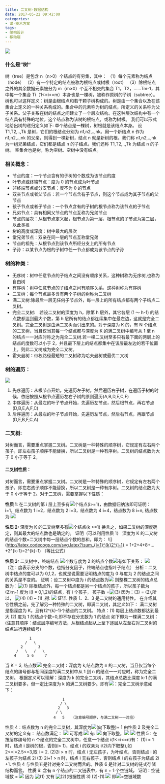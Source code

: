 ```yaml
---
title: 二叉树-数据结构
date: 2017-05-22 09:42:00
categories:
- 谋-技术方案
tags:
- 架构设计
- 移动端
---
```


![](http://upload-images.jianshu.io/upload_images/24274-c98cdf5104487df4.jpg?imageMogr2/auto-orient/strip%7CimageView2/2/w/1240)

### 什么是”树“

树（tree）是包含 n（n>0）个结点的有穷集，其中：
（1）每个元素称为结点（node）
（2）有一个特定的结点被称为根结点或树根（root）
（3）除根结点之外的其余数据元素被分为 m（m≥0）个互不相交的集合 T1，T2，……Tm-1，其中每一个集合 Ti（1<=i<=m）本身也是一棵树，被称作原树的子树（subtree）。
树也可以这样定义：树是由根结点和若干颗子树构成的。树是由一个集合以及在该集合上定义的一种关系构成的。集合中的元素称为树的结点，所定义的关系称为父子关系。父子关系在树的结点之间建立了一个层次结构。在这种层次结构中有一个结点具有特殊的地位，这个结点称为该树的根结点，或称为树根。
我们可以形式地给出树的递归定义如下:
单个结点是一棵树，树根就是该结点本身。
设 T1,T2,..,Tk 是树，它们的根结点分别为 n1,n2,..,nk。用一个新结点 n 作为 n1,n2,..,nk 的父亲，则得到一棵新树，结点 n 就是新树的根。我们称 n1,n2,..,nk 为一组兄弟结点，它们都是结点 n 的子结点。我们还称 T1,T2,..,Tk 为结点 n 的子树。
空集合也是树，称为空树。空树中没有结点。

### 相关概念：

- 节点的度：一个节点含有的子树的个数成为该节点的度
- 叶节点或终端节点：度为 0 的节点成为叶节点
- 非终端节点或分支节点：度不为 0 的节点
- 双亲节点或者父节点：若一个节点含有子节点，则这个节点成为其子节点的父节点
- 孩子节点或者子节点：一个节点含有的子树的根节点称为该节点的子节点
- 兄弟节点：具有相同父节点的节点互称为兄弟节点
- 节点的层次：从根节点定义起，根节点为第一层，根节点的子节点为第二层，以此类推
- 树的高度或深度：树中最大的层次
- 堂兄弟节点：双亲在同一层的节点互称堂兄弟
- 节点的祖先：从根节点到该节点所经分支上的所有节点
- 子孙：以某节点为根的子树中任一节点都成为该节点的子孙

### 树的种类：

- 无序树：树中任意节点的子结点之间没有顺序关系，这种树称为无序树,也称为自由树
- 有序树：树中任意节点的子结点之间有顺序关系，这种树称为有序树
- 二叉树：每个节点最多含有两个子树的树称为二叉树
- 满二叉树:除最后一层无任何子节点外，每一层上的所有结点都有两个子结点二叉树。
- 完全二叉树:　若设二叉树的深度为 h，除第 h 层外，其它各层 (1 ～ h-1) 的结点数都达到最大个数，第 h 层所有的结点都连续集中在最左边，这就是完全二叉树。完全二叉树是由满二叉树而引出来的。对于深度为 K 的，有 N 个结点的二叉树，当且仅当其每一个结点都与深度为 K 的满二叉树中编号从 1 至 n 的结点一一对应时称之为完全二叉树.若一棵二叉树至多只有最下面的两层上的结点的度数可以小于 2，并且最下层上的结点都集中在该层最左边的若干位置上，则此二叉树成为完全二叉树。
- 霍夫曼树：带权路径最短的二叉树称为哈夫曼树或最优二叉树

### 树的遍历：

![](http://upload-images.jianshu.io/upload_images/24274-4315c4c822370fdb.png?imageMogr2/auto-orient/strip%7CimageView2/2/w/1240)

1.  先序遍历：从根节点开始，先遍历左子树，然后遍历右子树，在遍历子树的时候，依旧按照从根节点遍历左右子树的原则遍历(A,B,D,E,C,F)
2.  中序遍历：从最左的叶子节点开始，先遍历左节点，然后根节点，再右节点(D,B,E,A,F,C)
3.  后序遍历：从最左的叶子节点开始，先遍历左节点，然后右节点，再跟节点(D,E,B,F,C,A)

### 二叉树:

对树而言，需要重点掌握二叉树。二叉树是一种特殊的顺序树，它规定有左右两个孩子，即左右孩子顺序不能替换，所以二叉树是一种有序树。二叉树的结点数为大于 0 小于等于 2。

#### 二叉树性质：

对树而言，需要重点掌握二叉树。二叉树是一种特殊的顺序树，它规定有左右两个孩子，即左右孩子顺序不能替换，所以二叉树是一种有序树。二叉树的结点数为大于 0 小于等于 2。对于二叉树，需要掌握以下性质：

**性质 1**:
在二叉树的第 i 层上至多有![](http://latex.codecogs.com/svg.latex?2^{i-1})个结点(i>=1)，由数据归纳法即可证明：
i=1，结点数为 1
i=2，结点数为 2
i=3，结点数为 4
i=4，结点数为 8
i=n, 结点数为:![](http://latex.codecogs.com/svg.latex?2^{i-1})

**性质 2:**
深度为 K 的二叉树至多有![](http://latex.codecogs.com/svg.latex?2^{k}-1)个结点(k >=1)
换言之，如果二叉树的深度确定，则其最大的结点数也是确定的。
证明（可以利用性质 1）
深度为 K 的二叉树的结点个数=二叉树中每一层结点个数的总和。即为：
![](http://latex.codecogs.com/svg.latex?\sum_{i=1}^{k}2^{i-1} = 1+2+4+8+…+2^{k-1}=2^{k}-1)
（等比公式）

**性质 3:**
二叉树中，终端结点
![](http://latex.codecogs.com/svg.latex?n_{0})个数与度为 2 的结点个数![](http://latex.codecogs.com/svg.latex?n_{2})有如下关系：
![](http://latex.codecogs.com/svg.latex?n_{0}=n_{2}+1)
（注：度表示分支的个数，也指分支因子，终端结点也指叶子结点）
分析：二叉树中结点的度可以为 0,1,2，也就是说需要证明结点的度为 0 与度为 2 的结点之间的关系是不变的。
证明：设二叉树中度为 i 的结点数为![](http://latex.codecogs.com/svg.latex?n_{i})
则整棵二叉树的结点总数为：![(1)](http://latex.codecogs.com/svg.latex?n=n_{0}+n_{1}+n_{2})
除根结点外，每一个结点都是另一个结点的孩子，所以孩子数为(2):n-1
度为 i(I = 0,1,2)的结点，有 i 个孩子，
孩子数 =![(3)](http://latex.codecogs.com/svg.latex?n_{0}*0+n_{1}*1+n_{2}*2=2n_{2}+n_{1})
因为：(3) = (2),所以，
![(4)](http://latex.codecogs.com/svg.latex?n-1=2n_{2}+n_{1})
(4) – (1) ,得:
![](http://latex.codecogs.com/svg.latex?n_{0}=n_{2}+1)
证毕.
性质 1、2、3 是二叉树的通用特性。
在介绍其它性质之前，先了解另一种特殊的二叉树，即满二叉树，其定义如下：
满二叉树是指深度为 K，且有)2^{k}-1)个结点的二叉树。
特点：(1) 每层上结点数都达到最大
(2) 度为 1 的结点个数=0,即不存在分支数为 1 的结点
如下即为一棵满二叉树：(注意其顺序：结点层序编号方法，从根结点起从上至下逐层从左至右对二叉树的结点进行连续编号)

```
           1
         /   \
       2       3
     /   \   /   \
    4     5 6     7
```

当 K = 3, 结点数![](http://latex.codecogs.com/svg.latex?2^{k}-1=7)
完全二叉树：深度为 k,结点数为 n 的二叉树，当且仅当每个结点的编号都与相同深度的满二叉树中从 1 到 n 的结点一一对应时，称为完全二叉树。
根据定义可以理解：深度为 k 的完全二叉树，其结点总数比深度 k-1 的满二叉树要多，但一定比深度为 k 的满二叉树要少。即有![](http://latex.codecogs.com/svg.latex?2^{k-1}<=n<=2^{k})：完全二叉树示意如下：

```
                          1
                         / \
                        2   3
                       / \
                      4   5   （注意编号顺序，与满二叉树一一对应）
```

性质 4：结点数为 n 的完全二叉树，其深度为![](http://latex.codecogs.com/svg.latex?log_{2}n)(向下取整)+ 1
由性质 2 及完全二叉树的定义有：
结点数满足：
![](http://latex.codecogs.com/svg.latex?2^{k-1}<n<=2^{k}-1)
可写成:![](http://latex.codecogs.com/svg.latex?2^{k-1}<=n<2^{k})
有: ![](http://latex.codecogs.com/svg.latex?k-1<=log_{2}n<k)
向下取整，![](http://latex.codecogs.com/svg.latex?log_{2}n=k-1)
![](http://latex.codecogs.com/svg.latex?k=log_{2}n+1)
性质 5：在按层序编号的 n 个结点的完全二叉树中，任意一个结点 i(1<=i<=n)有：
(1)i = 1 时，结点 i 是树的根，否则(i> 1)，结点 i 的双亲为 i/2(向下取整),如
2<=i=2.5<=3,取 i = 2.
(2)2i > n 时，结点 i 无左孩子，为叶结点，否则结点 i 的左孩子为结点 2i
(3) 2i+1 > n 时，结点 i 无右孩子，否则结点 i 的右孩子为结点 2i +1.
性质 4 与性质五是针对完全二叉树而言的。性质 6 是针对二叉树的链式存储结构而言。
性质 6: 含有 n 个结点的二叉链表中，有 n + 1 个空链域。
证明：空链域数 = ![](http://latex.codecogs.com/svg.latex?2n_{0}+1*n_{1})
因为 ![(1)](http://latex.codecogs.com/svg.latex?n=n_{0}+n_{1}+n_{2})
又有 ![(2)](http://latex.codecogs.com/svg.latex?n_{0}=n_{2}+1)(根据性质 3)
(2)-(1):![](http://latex.codecogs.com/svg.latex?2*n_{0}=n-n_{1}+1)
即![](http://latex.codecogs.com/svg.latex?2*n_{0}+n_{1}=n+1)=空链域数
